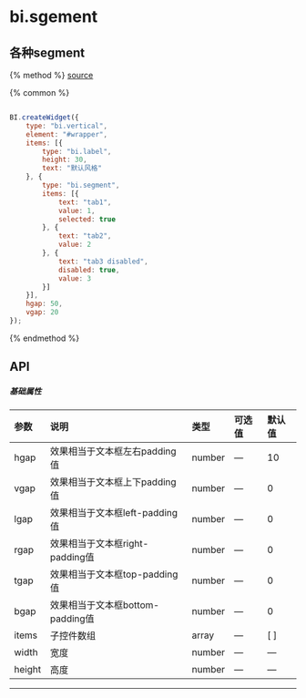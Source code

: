 # bi.sgement

## 各种segment

{% method %}
[source](https://jsfiddle.net/fineui/7skvd64L/)

{% common %}
```javascript

BI.createWidget({
    type: "bi.vertical",
    element: "#wrapper",
    items: [{
        type: "bi.label",
        height: 30,
        text: "默认风格"
    }, {
        type: "bi.segment",
        items: [{
            text: "tab1",
            value: 1,
            selected: true
        }, {
            text: "tab2",
            value: 2
        }, {
            text: "tab3 disabled",
            disabled: true,
            value: 3
        }]
    }],
    hgap: 50,
    vgap: 20
});

```

{% endmethod %}

## API
##### 基础属性
| 参数    | 说明           | 类型  | 可选值 | 默认值
| :------ |:-------------  | :-----| :----|:----
| hgap    | 效果相当于文本框左右padding值 |  number  |   —  |     10   |
| vgap    | 效果相当于文本框上下padding值 |  number  | — |      0  |
| lgap    | 效果相当于文本框left-padding值     |    number   |  —      |  0    |
| rgap    | 效果相当于文本框right-padding值     |    number  |   —    |  0    |
| tgap    |效果相当于文本框top-padding值     |    number   | — |  0    |
| bgap    |  效果相当于文本框bottom-padding值     |    number  | —  |  0    |
| items | 子控件数组     |    array | — | [ ] |
| width    |   宽度    |    number   |  — |  —   |
| height    |   高度    |    number   | — |    —  |


---


